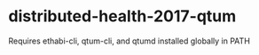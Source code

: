 # distributed-health-2017-qtum

Requires ethabi-cli, qtum-cli, and qtumd installed globally in PATH
